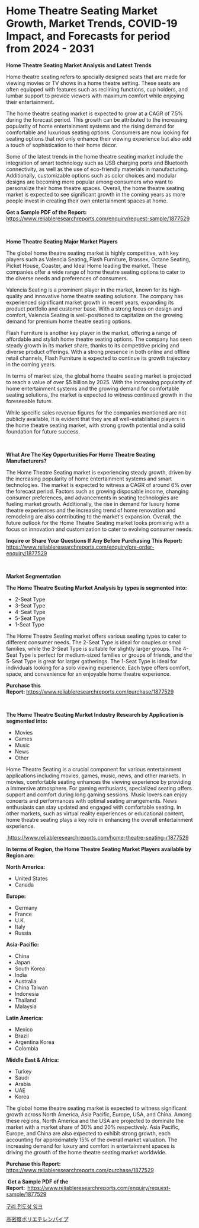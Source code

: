 <p><h1>Home Theatre Seating Market Growth, Market Trends, COVID-19 Impact, and Forecasts for period from 2024 - 2031</h1></p><p><strong>Home Theatre Seating Market Analysis and Latest Trends</strong></p>
<p><p>Home theatre seating refers to specially designed seats that are made for viewing movies or TV shows in a home theatre setting. These seats are often equipped with features such as reclining functions, cup holders, and lumbar support to provide viewers with maximum comfort while enjoying their entertainment.</p><p>The home theatre seating market is expected to grow at a CAGR of 7.5% during the forecast period. This growth can be attributed to the increasing popularity of home entertainment systems and the rising demand for comfortable and luxurious seating options. Consumers are now looking for seating options that not only enhance their viewing experience but also add a touch of sophistication to their home décor.</p><p>Some of the latest trends in the home theatre seating market include the integration of smart technology such as USB charging ports and Bluetooth connectivity, as well as the use of eco-friendly materials in manufacturing. Additionally, customizable options such as color choices and modular designs are becoming more popular among consumers who want to personalize their home theatre spaces. Overall, the home theatre seating market is expected to see significant growth in the coming years as more people invest in creating their own entertainment spaces at home.</p></p>
<p><strong>Get a Sample PDF of the Report:&nbsp;</strong> <a href="https://www.reliableresearchreports.com/enquiry/request-sample/1877529">https://www.reliableresearchreports.com/enquiry/request-sample/1877529</a></p>
<p>&nbsp;</p>
<p><strong>Home Theatre Seating Major Market Players</strong></p>
<p><p>The global home theatre seating market is highly competitive, with key players such as Valencia Seating, Flash Furniture, Brassex, Octane Seating, Picket House, Coaster, and Ideal Home leading the market. These companies offer a wide range of home theatre seating options to cater to the diverse needs and preferences of consumers.</p><p>Valencia Seating is a prominent player in the market, known for its high-quality and innovative home theatre seating solutions. The company has experienced significant market growth in recent years, expanding its product portfolio and customer base. With a strong focus on design and comfort, Valencia Seating is well-positioned to capitalize on the growing demand for premium home theatre seating options.</p><p>Flash Furniture is another key player in the market, offering a range of affordable and stylish home theatre seating options. The company has seen steady growth in its market share, thanks to its competitive pricing and diverse product offerings. With a strong presence in both online and offline retail channels, Flash Furniture is expected to continue its growth trajectory in the coming years.</p><p>In terms of market size, the global home theatre seating market is projected to reach a value of over $5 billion by 2025. With the increasing popularity of home entertainment systems and the growing demand for comfortable seating solutions, the market is expected to witness continued growth in the foreseeable future.</p><p>While specific sales revenue figures for the companies mentioned are not publicly available, it is evident that they are all well-established players in the home theatre seating market, with strong growth potential and a solid foundation for future success.</p></p>
<p>&nbsp;</p>
<p><strong>What Are The Key Opportunities For Home Theatre Seating Manufacturers?</strong></p>
<p><p>The Home Theatre Seating market is experiencing steady growth, driven by the increasing popularity of home entertainment systems and smart technologies. The market is expected to witness a CAGR of around 6% over the forecast period. Factors such as growing disposable income, changing consumer preferences, and advancements in seating technologies are fueling market growth. Additionally, the rise in demand for luxury home theatre experiences and the increasing trend of home renovation and remodeling are also contributing to the market's expansion. Overall, the future outlook for the Home Theatre Seating market looks promising with a focus on innovation and customization to cater to evolving consumer needs.</p></p>
<p><strong>Inquire or Share Your Questions If Any Before Purchasing This Report:</strong> <a href="https://www.reliableresearchreports.com/enquiry/pre-order-enquiry/1877529">https://www.reliableresearchreports.com/enquiry/pre-order-enquiry/1877529</a></p>
<p>&nbsp;</p>
<p><strong>Market Segmentation</strong></p>
<p><strong>The Home Theatre Seating Market Analysis by types is segmented into:</strong></p>
<p><ul><li>2-Seat Type</li><li>3-Seat Type</li><li>4-Seat Type</li><li>5-Seat Type</li><li>1-Seat Type</li></ul></p>
<p><p>The Home Theatre Seating market offers various seating types to cater to different consumer needs. The 2-Seat Type is ideal for couples or small families, while the 3-Seat Type is suitable for slightly larger groups. The 4-Seat Type is perfect for medium-sized families or groups of friends, and the 5-Seat Type is great for larger gatherings. The 1-Seat Type is ideal for individuals looking for a solo viewing experience. Each type offers comfort, space, and convenience for an enjoyable home theatre experience.</p></p>
<p><strong>Purchase this Report:&nbsp;</strong><a href="https://www.reliableresearchreports.com/purchase/1877529">https://www.reliableresearchreports.com/purchase/1877529</a></p>
<p>&nbsp;</p>
<p><strong>The Home Theatre Seating Market Industry Research by Application is segmented into:</strong></p>
<p><ul><li>Movies</li><li>Games</li><li>Music</li><li>News</li><li>Other</li></ul></p>
<p><p>Home Theatre Seating is a crucial component for various entertainment applications including movies, games, music, news, and other markets. In movies, comfortable seating enhances the viewing experience by providing a immersive atmosphere. For gaming enthusiasts, specialized seating offers support and comfort during long gaming sessions. Music lovers can enjoy concerts and performances with optimal seating arrangements. News enthusiasts can stay updated and engaged with comfortable seating. In other markets, such as virtual reality experiences or educational content, home theatre seating plays a key role in enhancing the overall entertainment experience.</p></p>
<p><a href="https://www.reliableresearchreports.com/home-theatre-seating-r1877529">&nbsp;https://www.reliableresearchreports.com/home-theatre-seating-r1877529</a></p>
<p><strong>In terms of Region, the Home Theatre Seating Market Players available by Region are:</strong></p>
<p>
    <p> <strong> North America: </strong>
        <ul>
            <li>United States</li>
            <li>Canada</li>
        </ul>
        </p> 
    <p> <strong> Europe: </strong>
        <ul>
            <li>Germany</li>
            <li>France</li>
            <li>U.K.</li>
            <li>Italy</li>
            <li>Russia</li>
        </ul>
        </p> 
    <p> <strong> Asia-Pacific: </strong>
        <ul>
            <li>China</li>
            <li>Japan</li>
            <li>South Korea</li>
            <li>India</li>
            <li>Australia</li>
            <li>China Taiwan</li>
            <li>Indonesia</li>
            <li>Thailand</li>
            <li>Malaysia</li>
        </ul>
        </p> 
    <p> <strong> Latin America: </strong>
        <ul>
            <li>Mexico</li>
            <li>Brazil</li>
            <li>Argentina Korea</li>
            <li>Colombia</li>
        </ul>
        </p> 
    <p> <strong> Middle East & Africa: </strong>
        <ul>
            <li>Turkey</li>
            <li>Saudi</li>
            <li>Arabia</li>
            <li>UAE</li>
            <li>Korea</li>
        </ul>
    </p>
    </p>
<p><p>The global home theatre seating market is expected to witness significant growth across North America, Asia Pacific, Europe, USA, and China. Among these regions, North America and the USA are projected to dominate the market with a market share of 30% and 20% respectively. Asia Pacific, Europe, and China are also expected to exhibit strong growth, each accounting for approximately 15% of the overall market valuation. The increasing demand for luxury and comfort in entertainment spaces is driving the growth of the home theatre seating market worldwide.</p></p>
<p><strong>Purchase this Report: </strong><a href="https://www.reliableresearchreports.com/purchase/1877529">https://www.reliableresearchreports.com/purchase/1877529</a></p>
<p>&nbsp;<strong>Get a Sample PDF of the Report:&nbsp;&nbsp;</strong><a href="https://www.reliableresearchreports.com/enquiry/request-sample/1877529">https://www.reliableresearchreports.com/enquiry/request-sample/1877529</a></p>
<p><strong></strong></p>
<p><p><a href="https://github.com/jntpkh496620/Market-Research-Report-List-1/blob/main/516591029962.md">구리 전도성 잉크</a></p><p><a href="https://github.com/lababdou/Market-Research-Report-List-3/blob/main/572540432812.md">高密度ポリエチレンパイプ</a></p></p>